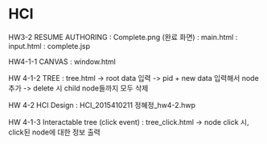 # HCI
HW3-2 RESUME AUTHORING 
: Complete.png (완료 화면)
: main.html
: input.html
: complete.jsp

HW4-1-1 CANVAS
: window.html

HW 4-1-2 TREE
: tree.html
-> root data 입력
-> pid + new data 입력해서 node 추가
-> delete 시 child node들까지 모두 삭제

HW 4-2 HCI Design
: HCI_2015410211 정혜정_hw4-2.hwp

HW 4-1-3 Interactable tree (click event)
: tree_click.html
-> node click 시, click된 node에 대한 정보 출력
